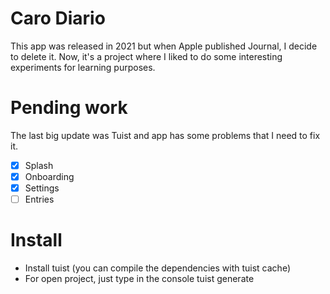 # Caro Diario

This app was released in 2021 but when Apple published Journal, I decide to delete it. Now, it's a project where I liked to do some interesting experiments for learning purposes.

# Pending work

The last big update was Tuist and app has some problems that I need to fix it.

- [x] Splash
- [x] Onboarding
- [x] Settings
- [ ] Entries

# Install

* Install tuist (you can compile the dependencies with tuist cache)
* For open project, just type in the console tuist generate